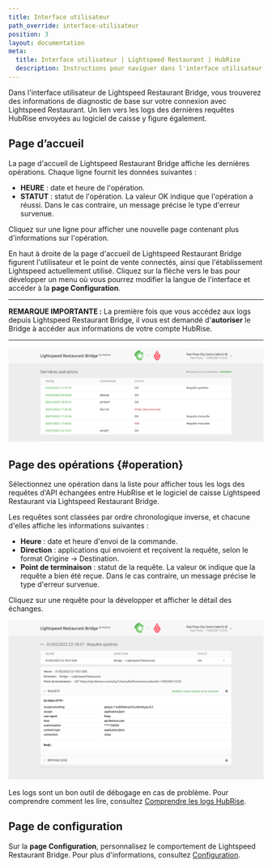 ```yaml
---
title: Interface utilisateur
path_override: interface-utilisateur
position: 3
layout: documentation
meta:
  title: Interface utilisateur | Lightspeed Restaurant | HubRise
  description: Instructions pour naviguer dans l'interface utilisateur de Lightspeed Restaurant Bridge. Connectez vos apps et synchronisez vos données.
---
```


Dans l'interface utilisateur de Lightspeed Restaurant Bridge, vous trouverez des informations de diagnostic de base sur votre connexion avec Lightspeed Restaurant. Un lien vers les logs des dernières requêtes HubRise envoyées au logiciel de caisse y figure également.

## Page d’accueil

La page d'accueil de Lightspeed Restaurant Bridge affiche les dernières opérations. Chaque ligne fournit les données suivantes :

- **HEURE** : date et heure de l'opération.
- **STATUT** : statut de l'opération. La valeur OK indique que l'opération a réussi. Dans le cas contraire, un message précise le type d'erreur survenue.

Cliquez sur une ligne pour afficher une nouvelle page contenant plus d'informations sur l'opération.

En haut à droite de la page d'accueil de Lightspeed Restaurant Bridge figurent l'utilisateur et le point de vente connectés, ainsi que l'établissement Lightspeed actuellement utilisé. Cliquez sur la flèche vers le bas pour développer un menu où vous pourrez modifier la langue de l'interface et accéder à la **page Configuration**.

---

**REMARQUE IMPORTANTE :** La première fois que vous accédez aux logs depuis Lightspeed Restaurant Bridge, il vous est demandé d'**autoriser** le Bridge à accéder aux informations de votre compte HubRise.

---

![Page d’accueil](./images/003-2x-main-page-truncated.png)

## Page des opérations {#operation}

Sélectionnez une opération dans la liste pour afficher tous les logs des requêtes d'API échangées entre HubRise et le logiciel de caisse Lightspeed Restaurant via Lightspeed Restaurant Bridge.

Les requêtes sont classées par ordre chronologique inverse, et chacune d'elles affiche les informations suivantes :

- **Heure** : date et heure d'envoi de la commande.
- **Direction** : applications qui envoient et reçoivent la requête, selon le format Origine → Destination.
- **Point de terminaison** : statut de la requête. La valeur `OK` indique que la requête a bien été reçue. Dans le cas contraire, un message précise le type d'erreur survenue.

Cliquez sur une requête pour la développer et afficher le détail des échanges.

![Page des commandes](./images/005-2x-operations-page.png)

Les logs sont un bon outil de débogage en cas de problème. Pour comprendre comment les lire, consultez [Comprendre les logs HubRise](/docs/hubrise-logs/overview).

## Page de configuration

Sur la **page Configuration**, personnalisez le comportement de Lightspeed Restaurant Bridge. Pour plus d'informations, consultez [Configuration](/apps/lightspeed-restaurant/configuration).
